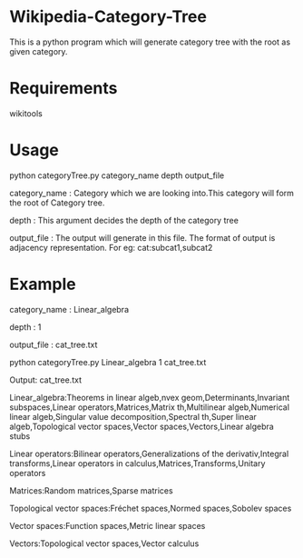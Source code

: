 Wikipedia-Category-Tree
=======================

This is a python program which will generate category tree with the root as given category.

Requirements
============
wikitools

Usage
===========
python categoryTree.py category_name depth output_file

category_name : Category which we are looking into.This category will form the root of Category tree.

depth : This argument decides the depth of the category tree

output_file : The output will generate in this file. The format of output is adjacency representation. For eg: cat:subcat1,subcat2


Example
===========
category_name : Linear_algebra

depth : 1

output_file : cat_tree.txt


python categoryTree.py Linear_algebra 1 cat_tree.txt

Output: cat_tree.txt

Linear_algebra:Theorems in linear algeb,nvex geom,Determinants,Invariant subspaces,Linear operators,Matrices,Matrix th,Multilinear algeb,Numerical linear algeb,Singular value decomposition,Spectral th,Super linear algeb,Topological vector spaces,Vector spaces,Vectors,Linear algebra stubs

Linear operators:Bilinear operators,Generalizations of the derivativ,Integral transforms,Linear operators in calculus,Matrices,Transforms,Unitary operators

Matrices:Random matrices,Sparse matrices

Topological vector spaces:Fréchet spaces,Normed spaces,Sobolev spaces

Vector spaces:Function spaces,Metric linear spaces

Vectors:Topological vector spaces,Vector calculus
